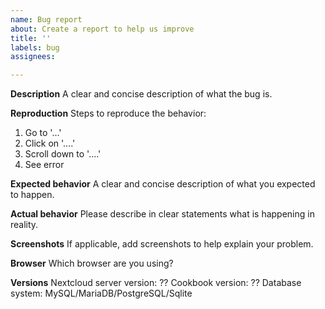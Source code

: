 ```yaml
---
name: Bug report
about: Create a report to help us improve
title: ''
labels: bug
assignees: 

---
```


<!--
Please note: This is the issue tracker of the cookbook app on nextcloud.
This is NOT the right place to report issues related to (native) mobile apps.

Make sure you have an issue with the cookbook in your browser (either desktop or mobile) or the backend. For issues concerning specific third-party mobile applications contact their respective developer.
-->

**Description**
A clear and concise description of what the bug is.

**Reproduction**
Steps to reproduce the behavior:
1. Go to '...'
2. Click on '....'
3. Scroll down to '....'
4. See error

**Expected behavior**
A clear and concise description of what you expected to happen.

**Actual behavior**
Please describe in clear statements what is happening in reality.

**Screenshots**
If applicable, add screenshots to help explain your problem.

**Browser**
Which browser are you using?

**Versions**
Nextcloud server version: ??
Cookbook version: ??
Database system: MySQL/MariaDB/PostgreSQL/Sqlite
